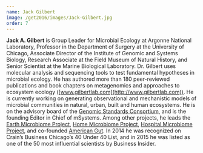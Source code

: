 ```yaml
---
name: Jack Gilbert
image: /get2016/images/Jack-Gilbert.jpg
order: 7
---
```


**Jack A. Gilbert** is Group Leader for Microbial Ecology at Argonne National Laboratory, Professor in the Department of Surgery at the University of Chicago, Associate Director of the Institute of Genomic and Systems Biology, Research Associate at the Field Museum of Natural History, and Senior Scientist at the Marine Biological Laboratory. Dr. Gilbert uses molecular analysis and sequencing tools to test fundamental hypotheses in microbial ecology. He has authored more than 180 peer-reviewed publications and book chapters on metagenomics and approaches to ecosystem ecology ([www.gilbertlab.com](http://www.gilbertlab.com)). He is currently working on generating observational and mechanistic models of microbial communities in natural, urban, built and human ecosystems. He is on the advisory board of the [Genomic Standards Consortium](http://www.gensc.org), and is the founding Editor in Chief of mSystems. Among other projects, he leads the [Earth Microbiome Project](http://www.earthmicrobiome.org), [Home Microbiome Project](http://www.homemicrobiome.com), [Hospital Microbiome Project](http://www.hospitalmicrobiome.com), and co-founded [American Gut](http://www.americangut.org). In 2014 he was recognized on Crain’s Business Chicago’s 40 Under 40 List, and in 2015 he was listed as one of the 50 most influential scientists by Business Insider.
